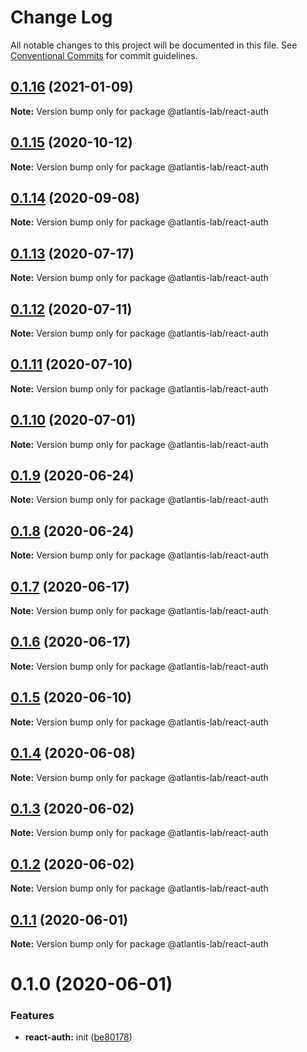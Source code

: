 # Change Log

All notable changes to this project will be documented in this file.
See [Conventional Commits](https://conventionalcommits.org) for commit guidelines.

## [0.1.16](https://github.com/Atlantis-Lab/reactjs/compare/@atlantis-lab/react-auth@0.1.15...@atlantis-lab/react-auth@0.1.16) (2021-01-09)

**Note:** Version bump only for package @atlantis-lab/react-auth





## [0.1.15](https://github.com/Atlantis-Lab/reactjs/compare/@atlantis-lab/react-auth@0.1.14...@atlantis-lab/react-auth@0.1.15) (2020-10-12)

**Note:** Version bump only for package @atlantis-lab/react-auth





## [0.1.14](https://github.com/Atlantis-Lab/reactjs/compare/@atlantis-lab/react-auth@0.1.13...@atlantis-lab/react-auth@0.1.14) (2020-09-08)

**Note:** Version bump only for package @atlantis-lab/react-auth





## [0.1.13](https://github.com/Atlantis-Lab/reactjs/compare/@atlantis-lab/react-auth@0.1.12...@atlantis-lab/react-auth@0.1.13) (2020-07-17)

**Note:** Version bump only for package @atlantis-lab/react-auth





## [0.1.12](https://github.com/Atlantis-Lab/reactjs/compare/@atlantis-lab/react-auth@0.1.11...@atlantis-lab/react-auth@0.1.12) (2020-07-11)

**Note:** Version bump only for package @atlantis-lab/react-auth





## [0.1.11](https://github.com/Atlantis-Lab/reactjs/compare/@atlantis-lab/react-auth@0.1.10...@atlantis-lab/react-auth@0.1.11) (2020-07-10)

**Note:** Version bump only for package @atlantis-lab/react-auth





## [0.1.10](https://github.com/Atlantis-Lab/reactjs/compare/@atlantis-lab/react-auth@0.1.9...@atlantis-lab/react-auth@0.1.10) (2020-07-01)

**Note:** Version bump only for package @atlantis-lab/react-auth





## [0.1.9](https://github.com/Atlantis-Lab/reactjs/compare/@atlantis-lab/react-auth@0.1.8...@atlantis-lab/react-auth@0.1.9) (2020-06-24)

**Note:** Version bump only for package @atlantis-lab/react-auth





## [0.1.8](https://github.com/Atlantis-Lab/reactjs/compare/@atlantis-lab/react-auth@0.1.7...@atlantis-lab/react-auth@0.1.8) (2020-06-24)

**Note:** Version bump only for package @atlantis-lab/react-auth





## [0.1.7](https://github.com/Atlantis-Lab/reactjs/compare/@atlantis-lab/react-auth@0.1.6...@atlantis-lab/react-auth@0.1.7) (2020-06-17)

**Note:** Version bump only for package @atlantis-lab/react-auth





## [0.1.6](https://github.com/Atlantis-Lab/reactjs/compare/@atlantis-lab/react-auth@0.1.5...@atlantis-lab/react-auth@0.1.6) (2020-06-17)

**Note:** Version bump only for package @atlantis-lab/react-auth





## [0.1.5](https://github.com/Atlantis-Lab/reactjs/compare/@atlantis-lab/react-auth@0.1.4...@atlantis-lab/react-auth@0.1.5) (2020-06-10)

**Note:** Version bump only for package @atlantis-lab/react-auth





## [0.1.4](https://github.com/Atlantis-Lab/reactjs/compare/@atlantis-lab/react-auth@0.1.3...@atlantis-lab/react-auth@0.1.4) (2020-06-08)

**Note:** Version bump only for package @atlantis-lab/react-auth





## [0.1.3](https://github.com/Atlantis-Lab/reactjs/compare/@atlantis-lab/react-auth@0.1.2...@atlantis-lab/react-auth@0.1.3) (2020-06-02)

**Note:** Version bump only for package @atlantis-lab/react-auth

## [0.1.2](https://github.com/Atlantis-Lab/reactjs/compare/@atlantis-lab/react-auth@0.1.1...@atlantis-lab/react-auth@0.1.2) (2020-06-02)

**Note:** Version bump only for package @atlantis-lab/react-auth

## [0.1.1](https://github.com/Atlantis-Lab/reactjs/compare/@atlantis-lab/react-auth@0.1.0...@atlantis-lab/react-auth@0.1.1) (2020-06-01)

**Note:** Version bump only for package @atlantis-lab/react-auth

# 0.1.0 (2020-06-01)

### Features

- **react-auth:** init ([be80178](https://github.com/Atlantis-Lab/reactjs/commit/be80178fe2255074f73e637cc5513edcd60edf09))
